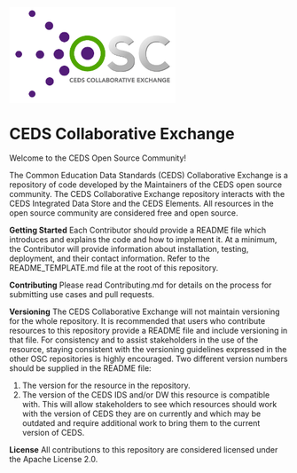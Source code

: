 <img src="https://github.com/CEDStandards/CEDS-Collaborative-Exchange/blob/master/res/CEDS-Collaborative-Exchange-Full.png" width="300" align="middle">

# CEDS Collaborative Exchange
Welcome to the CEDS Open Source Community!  

The Common Education Data Standards (CEDS) Collaborative Exchange is a repository of code developed by the Maintainers  of the CEDS open source community. The CEDS Collaborative Exchange repository interacts with the CEDS Integrated Data Store and the CEDS Elements. All resources in the open source community are considered free and open source.

**Getting Started**
Each Contributor should provide a README file which introduces and explains the code and how to implement it.  At a minimum, the Contributor will provide information about installation, testing, deployment, and their contact information.  Refer to the README_TEMPLATE.md file at the root of this repository. 

**Contributing**
Please read Contributing.md for details on the process for submitting use cases and pull requests.

**Versioning**
The CEDS Collaborative Exchange will not maintain versioning for the whole repository. It is recommended that users who contribute resources to this repository provide a README file and include versioning in that file. For consistency and to assist stakeholders in the use of the resource, staying consistent with the versioning guidelines expressed in the other OSC repositories is highly encouraged. Two different version numbers should be supplied in the README file:
1.	The version for the resource in the repository.
2.	The version of the CEDS IDS and/or DW this resource is compatible with. This will allow stakeholders to see which resources should work with the version of CEDS they are on currently and which may be outdated and require additional work to bring them to the current version of CEDS.

**License**
All contributions to this repository are considered licensed under the Apache License 2.0.
